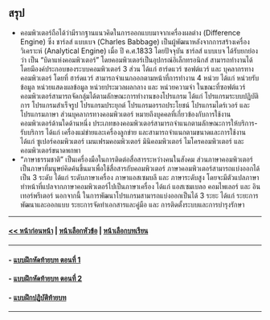 ## สรุป
* คอมพิวเตอร์ถือได้ว่ามีรากฐานแนวคิดในการออกแบบมาจากเครื่องผลต่าง (Difference Engine) ซึ่ง ชาร์ลส์ แบบเบจ (Charles Babbage) เป็นผู้พัฒนาหลังจากการสร้างเครื่องวิเคราะห์ (Analytical Engine) เมื่อ ปี ค.ศ.1833  โดยปัจจุบัน ชาร์ลส์ แบบเบจ ได้รับยกย่องว่า เป็น “บิดาแห่งคอมพิวเตอร์” โดยคอมพิวเตอร์เป็นอุปกรณ์อิเล็กทรอนิกส์ สามารถทำงานได้โดยมีองค์ประกอบของระบบคอมพิวเตอร์ 3 ส่วน ได้แก่ ฮาร์ดแวร์ ซอฟต์แวร์ และ บุคลากรทางคอมพิวเตอร์ โดยที่ ฮาร์ดแวร์ สามารถจำแนกออกตามหน้าที่การทำงาน 4 หน่วย ได้แก่ หน่วยรับข้อมูล หน่วยแสดงผลข้อมูล หน่วยประมวลผลกลาง และ หน่วยความจำ ในขณะที่ซอฟต์แวร์คอมพิวเตอร์สามารถจัดกลุ่มได้ตามลักษณะการทำงานของโปรแกรม ได้แก่ โปรแกรมระบบปฏิบัติการ โปรแกรมสำเร็จรูป โปรแกรมประยุกต์ โปรแกรมอรรถประโยชน์ โปรแกรมไดร์เวอร์ และ โปรแกรมภาษา ส่วนบุคลากรทางคอมพิวเตอร์ หมายถึงบุคคลที่เกี่ยวข้องกับการใช้งานคอมพิวเตอร์ด้านใดด้านหนึ่ง ประเภทของคอมพิวเตอร์สามารถจำแนกตามลักษณะการให้บริการ-รับบริการ ได้แก่ เครื่องแม่ข่ายและเครื่องลูกข่าย และสามารถจำแนกตามขนาดและการใช้งาน ได้แก่ ซูเปอร์คอมพิวเตอร์ เมนเฟรมคอมพิวเตอร์ มินิคอมพิวเตอร์ ไมโครคอมพิวเตอร์ และ คอมพิวเตอร์ขนาดพกพา 
* “ภาษาธรรมชาติ” เป็นเครื่องมือในการติดต่อสื่อสารระหว่างคนในสังคม ส่วนภาษาคอมพิวเตอร์เป็นภาษาที่มนุษย์คิดค้นขึ้นมาเพื่อใช้สื่อสารกับคอมพิวเตอร์  ภาษาคอมพิวเตอร์สามารถแบ่งออกได้เป็น 3 ระดับ ได้แก่ ระดับภาษาเครื่อง ภาษาแอสเซมบลี และ ภาษาระดับสูง โดยจะมีตัวแปลภาษาทำหน้าที่แปลจากภาษาคอมพิวเตอร์ไปเป็นภาษาเครื่อง ได้แก่ แอสเซมเบลอ คอมไพเลอร์ และ อินเทอร์พรีเตอร์ นอกจากนี้ ในการพัฒนาโปรแกรมสามารถแบ่งออกเป็นได้ 3 ระยะ ได้แก่ ระยะการพัฒนาและออกแบบ ระยะการจัดทำเอกสารและคู่มือ และ การติดตั้งระบบและการบำรุงรักษา 

---
#### [<< หน้าก่อนหน้า](0104.md) | [หน้าเลือกหัวข้อ](README.md) | [หน้าเลือกบทเรียน](../README.md)
---
#### - [แบบฝึกหัดท้ายบท ตอนที่ 1](0130.md)
#### - [แบบฝึกหัดท้ายบท ตอนที่ 2](0150.md)
#### - [แบบฝึกปฏิบัติท้ายบท](0170.md)
---
